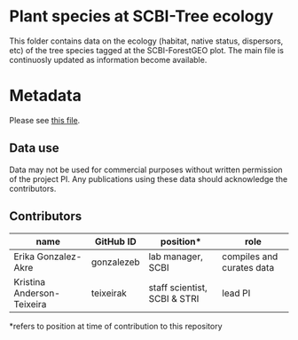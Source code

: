 # Plant species at SCBI-Tree ecology
This folder contains data on the ecology (habitat, native status, dispersors, etc) of the tree species tagged at the SCBI-ForestGEO plot. The main file is continuosly updated as information become available. 

# Metadata
Please see [this file](https://github.com/EcoClimLab/SCBI-ForestGEO-Data/blob/master/species_lists/plants/SCBI_ForestGEO_sp_ecology_metadata.csv).

## Data use
Data may not be used for commercial purposes without written permission of the project PI. Any publications using these data should acknowledge the contributors. 

## Contributors
| name | GitHub ID | position*  | role |
| -----| ---- |---- | ---- |
| Erika Gonzalez- Akre| gonzalezeb | lab manager, SCBI | compiles and curates data|
| Kristina Anderson-Teixeira | teixeirak | staff scientist, SCBI & STRI | lead PI |

*refers to position at time of contribution to this repository
